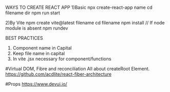 WAYS TO CREATE  REACT APP
1)Basic 
npx create-react-app name 
cd filename 
dir 
npm run start

2)By Vite 
npm create vite@latest filename
cd filename 
npm install      // If node module is absent 
npm rundev

BEST PRACTICES 
1) Component name in Capital
2) Keep file name in capital
3) In vite .jsx necessary for component/functions 
   



#Virtual DOM, Fibre and reconciliation
All about createRoot Element.
https://github.com/acdlite/react-fiber-architecture

#Props 
https://www.devui.io/
